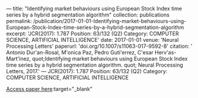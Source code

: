 —
title: "Identifying market behaviours using European Stock Index time series by a hybrid segmentation algorithm"
collection: publications
permalink: /publication/2017-01-01-Identifying-market-behaviours-using-European-Stock-Index-time-series-by-a-hybrid-segmentation-algorithm
excerpt: 'JCR(2017): 1.787 Position: 63/132 (Q2) Category: COMPUTER SCIENCE, ARTIFICIAL INTELLIGENCE'
date: 2017-01-01
venue: 'Neural Processing Letters'
paperurl: 'doi.org/10.1007/s11063-017-9592-8'
citation: ' Antonio Dur&apos;an-Rosal,  M&apos;onica Paz,  Pedro Guti&apos;errez,  C&apos;esar Herv&apos;as-Mart&apos;inez,    quot;Identifying market behaviours using European Stock Index time series by a hybrid segmentation algorithm.   quot; Neural Processing Letters, 2017.'
—
JCR(2017): 1.787 Position: 63/132 (Q2) Category: COMPUTER SCIENCE, ARTIFICIAL INTELLIGENCE

[Access paper here](doi.org/10.1007/s11063-017-9592-8):target="_blank"